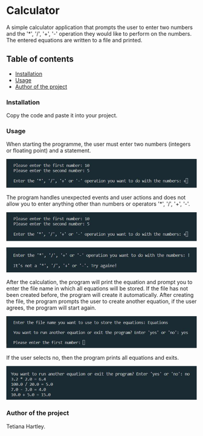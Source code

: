 # Calculator

A simple calculator application that prompts the user to enter two numbers and the '*', '/', '+', '-' operation they would like to perform on the numbers. The entered equations are written to a file and printed.

## Table of contents
- [Installation](#Installation)
- [Usage](#Usage)
- [Author of the project](#Author-of-the-project)

### Installation

Copy the code and paste it into your project.

### Usage

When starting the programme, the user must enter two numbers (integers or floating point) and a statement.

![User input.](img/input.jpg)

The program handles unexpected events and user actions and does not allow you to enter anything other than numbers or operators '*', '/', '+', '-'.

![Input numbers](img/input_numbers.jpg)

![Input operators](img/input_operators.jpg)

After the calculation, the program will print the equation and prompt you to enter the file name in which all equations will be stored. If the file has not been created before, the program will create it automatically.
After creating the file, the program prompts the user to create another equation, if the user agrees, the program will start again.

![Saving an equation to a file](img/saving_equations.jpg)

If the user selects no, then the program prints all equations and exits.

![Printing all equations saved in a file](img/printing_equations.jpg)

### Author of the project

Tetiana Hartley.